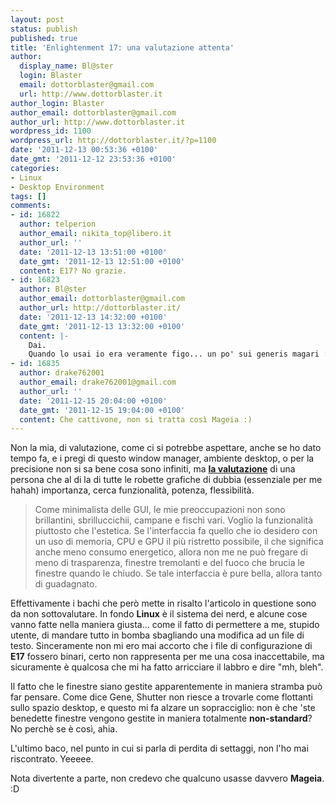 ```yaml
---
layout: post
status: publish
published: true
title: 'Enlightenment 17: una valutazione attenta'
author:
  display_name: Bl@ster
  login: Blaster
  email: dottorblaster@gmail.com
  url: http://www.dottorblaster.it
author_login: Blaster
author_email: dottorblaster@gmail.com
author_url: http://www.dottorblaster.it
wordpress_id: 1100
wordpress_url: http://dottorblaster.it/?p=1100
date: '2011-12-13 00:53:36 +0100'
date_gmt: '2011-12-12 23:53:36 +0100'
categories:
- Linux
- Desktop Environment
tags: []
comments:
- id: 16822
  author: telperion
  author_email: nikita_top@libero.it
  author_url: ''
  date: '2011-12-13 13:51:00 +0100'
  date_gmt: '2011-12-13 12:51:00 +0100'
  content: E17? No grazie.
- id: 16823
  author: Bl@ster
  author_email: dottorblaster@gmail.com
  author_url: http://dottorblaster.it/
  date: '2011-12-13 14:32:00 +0100'
  date_gmt: '2011-12-13 13:32:00 +0100'
  content: |-
    Dai.
    Quando lo usai io era veramente figo... un po' sui generis magari :D
- id: 16835
  author: drake762001
  author_email: drake762001@gmail.com
  author_url: ''
  date: '2011-12-15 20:04:00 +0100'
  date_gmt: '2011-12-15 19:04:00 +0100'
  content: Che cattivone, non si tratta così Mageia :)
---
```

<p>Non la mia, di valutazione, come ci si potrebbe aspettare, anche se ho dato tempo fa, e i pregi di questo window manager, ambiente desktop, o per la precisione non si sa bene cosa sono infiniti, ma <strong><a href="http://blog.eracc.com/2011/12/11/open-source-a-gui-minimalist-tries-e17/">la valutazione</a></strong> di una persona che al di la di tutte le robette grafiche di dubbia (essenziale per me hahah) importanza, cerca funzionalità, potenza, flessibilità.</p>
<blockquote><p>Come minimalista delle GUI, le mie preoccupazioni non sono brillantini, sbrilluccichii, campane e fischi vari. Voglio la funzionalità piuttosto che l'estetica. Se l'interfaccia fa quello che io desidero con un uso di memoria, CPU e GPU il più ristretto possibile, il che significa anche meno consumo energetico, allora non me ne può fregare di meno di trasparenza, finestre tremolanti e del fuoco che brucia le finestre quando le chiudo. Se tale interfaccia è pure bella, allora tanto di guadagnato.</p></blockquote>
<p>Effettivamente i bachi che però mette in risalto l'articolo in questione sono da non sottovalutare. In fondo <strong>Linux</strong> è il sistema dei nerd, e alcune cose vanno fatte nella maniera giusta... come il fatto di permettere a me, stupido utente, di mandare tutto in bomba sbagliando una modifica ad un file di testo. Sinceramente non mi ero mai accorto che i file di configurazione di <strong>E17</strong> fossero binari, certo non rappresenta per me una cosa inaccettabile, ma sicuramente è qualcosa che mi ha fatto arricciare il labbro e dire "mh, bleh".</p>
<p>Il fatto che le finestre siano gestite apparentemente in maniera stramba può far pensare. Come dice Gene, Shutter non riesce a trovarle come flottanti sullo spazio desktop, e questo mi fa alzare un sopracciglio: non è che 'ste benedette finestre vengono gestite in maniera totalmente <strong>non-standard</strong>? No perchè se è così, ahia.</p>
<p>L'ultimo baco, nel punto in cui si parla di perdita di settaggi, non l'ho mai riscontrato. Yeeeee.</p>
<p>Nota divertente a parte, non credevo che qualcuno usasse davvero <strong>Mageia</strong>. :D</p>
